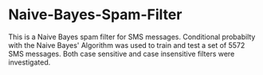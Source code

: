 # Naive-Bayes-Spam-Filter

This is a Naive Bayes spam filter for SMS messages. Conditional probabilty with the Naive Bayes' Algorithm was used to train and test a set of 5572 SMS messages. Both case sensitive and case insensitive filters were investigated.
